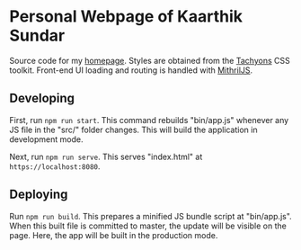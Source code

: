 # Personal Webpage of Kaarthik Sundar

Source code for my [homepage](https://kaarthiksundar.github.io). Styles are obtained from the [Tachyons](https://tachyons.io) CSS toolkit. Front-end
UI loading and routing is handled with [MithrilJS](https://mithril.js.org).

## Developing
First, run `npm run start`. This command rebuilds "bin/app.js" whenever any JS file in the "src/" folder changes. This will build the application in development mode. 

Next, run `npm run serve`. This serves "index.html" at `https://localhost:8080`. 

## Deploying
Run `npm run build`. This prepares a minified JS bundle script at "bin/app.js". When this built file is committed to master, the update will be visible on the page. Here, the app will be built in the production mode.

